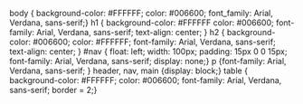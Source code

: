 body { background-color: #FFFFFF;
	  color: #006600;
	  font_family: Arial, Verdana, sans-serif;}
h1	{ background-color: #FFFFFF
	  color: #006600;
	  font-family: Arial, Verdana, sans-serif; 
	  text-align: center; }
h2 { background-color: #006600;
	color: #FFFFFF;
	font-family: Arial, Verdana, sans-serif; 
	text-align: center; }
#nav { float: left;
	 width: 100px;
	 padding: 15px 0 0 15px; 
	 font-family: Arial, Verdana, sans-serif;
	 display: none;}
p {font-family: Arial, Verdana, sans-serif; }
header, nav, main {display: block;}
table { background-color: #FFFFFF;
			color: #006600;
			font-family: Arial, Verdana, sans-serif; 
			border = 2;}
